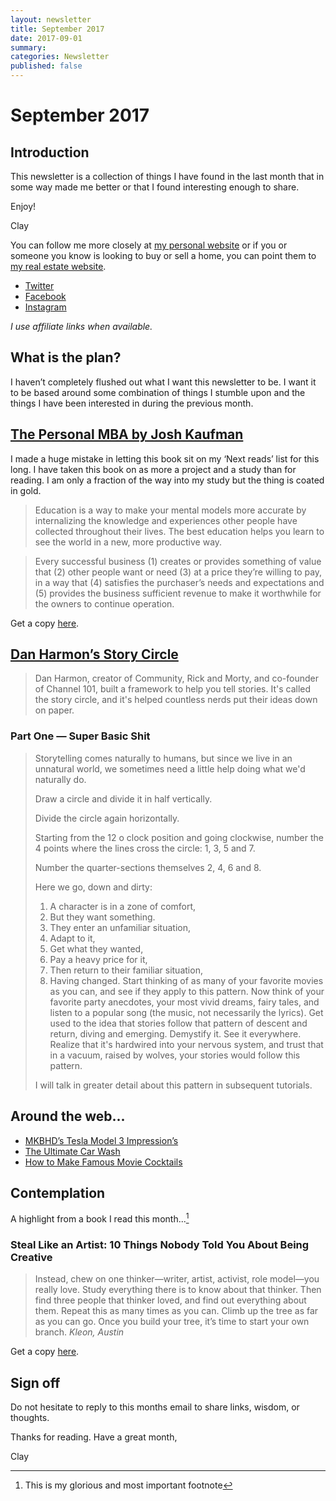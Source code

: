 ```yaml
---
layout: newsletter
title: September 2017
date: 2017-09-01
summary:    
categories: Newsletter
published: false
---
```


# September 2017

## Introduction

This newsletter is a collection of things I have found in the last month that in some way made me better or that I found interesting enough to share.

Enjoy!

Clay

You can follow me more closely at [my personal website](http://claycarson.net "Personal Website") or if you or someone you know is looking to buy or sell a home, you can point them to [my real estate website](http://claycarson.com "Business Website ").

- [Twitter](http://twitter.com/claycarson "Twitter")
- [Facebook](http://facebook.com/claycarson "Facebook")
- [Instagram](http://instagram.com/claycarson "Instagram")

*I use affiliate links when available.*


## What is the plan?

I haven’t completely flushed out what I want this newsletter to be. I want it to be based around some combination of things I stumble upon and the things I have been interested in during the previous month.

## [The Personal MBA by Josh Kaufman](http://personalmba.com "Personal MBA")

I made a huge mistake in letting this book sit on my ‘Next reads’ list for this long. I have taken this book on as more a project and a study than for reading. I am only a fraction of the way into my study but the thing is coated in gold.

> Education is a way to make your mental models more accurate by internalizing the knowledge and experiences other people have collected throughout their lives. The best education helps you learn to see the world in a new, more productive way.

> Every successful business (1) creates or provides something of value that (2) other people want or need (3) at a price they’re willing to pay, in a way that (4) satisfies the purchaser’s needs and expectations and (5) provides the business sufficient revenue to make it worthwhile for the owners to continue operation. 

Get a copy [here](amazon.com "here").

## [Dan Harmon’s Story Circle](http://patricklickman.com/storycircle/1/ "Dan Harmon’s Story Circle")

> Dan Harmon, creator of Community, Rick and Morty, and co-founder of Channel 101, built a framework to help you tell stories. It's called the story circle, and it's helped countless nerds put their ideas down on paper.

### Part One — Super Basic Shit

> Storytelling comes naturally to humans, but since we live in an unnatural world, we sometimes need a little help doing what we'd naturally do.
> 
> Draw a circle and divide it in half vertically.
> 
> Divide the circle again horizontally.
> 
> Starting from the 12 o clock position and going clockwise, number the 4 points where the lines cross the circle: 1, 3, 5 and 7.
> 
> Number the quarter-sections themselves 2, 4, 6 and 8.
> 
> Here we go, down and dirty:
> 
> 1. A character is in a zone of comfort,
> 2. But they want something.
> 3. They enter an unfamiliar situation,
> 4. Adapt to it,
> 5. Get what they wanted,
> 6. Pay a heavy price for it,
> 7. Then return to their familiar situation,
> 8. Having changed.
> Start thinking of as many of your favorite movies as you can, and see if they apply to this pattern. Now think of your favorite party anecdotes, your most vivid dreams, fairy tales, and listen to a popular song (the music, not necessarily the lyrics). Get used to the idea that stories follow that pattern of descent and return, diving and emerging. Demystify it. See it everywhere. Realize that it's hardwired into your nervous system, and trust that in a vacuum, raised by wolves, your stories would follow this pattern.
> 
> I will talk in greater detail about this pattern in subsequent tutorials.

## Around the web...

- [MKBHD’s Tesla Model 3 Impression’s](https://m.youtube.com/watch?feature=youtu.be&v=MgzwBW_LPdE "MKBHD’s Tesla Model 3 Impression’s")
- [The Ultimate Car Wash](https://m.youtube.com/watch?v=ITXtCS9Jf2Q "The Ultimate Car Wash")
- [How to Make Famous Movie Cocktails](https://youtu.be/v5tJBLfeurU "Binging with Babish: Cocktail Special")

## Contemplation

A highlight from a book I read this month...[^1]

### Steal Like an Artist: 10 Things Nobody Told You About Being Creative

> Instead, chew on one thinker—writer, artist, activist, role model—you really love. Study everything there is to know about that thinker. Then find three people that thinker loved, and find out everything about them. Repeat this as many times as you can. Climb up the tree as far as you can go. Once you build your tree, it’s time to start your own branch. 
> *Kleon, Austin*

Get a copy [here](amazon.com "Steal Like an Artist").

## Sign off

Do not hesitate to reply to this months email to share links, wisdom, or thoughts.

Thanks for reading. Have a great month,

Clay

[^1]: This is my glorious and most important footnote